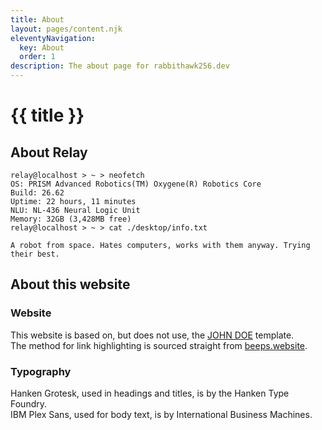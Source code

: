 ```yaml
---
title: About
layout: pages/content.njk
eleventyNavigation:
  key: About
  order: 1
description: The about page for rabbithawk256.dev
---
```

# {{ title }}
## About Relay
<span class="neofetch">

```
relay@localhost > ~ > neofetch
OS: PRISM Advanced Robotics(TM) Oxygene(R) Robotics Core
Build: 26.62
Uptime: 22 hours, 11 minutes
NLU: NL-436 Neural Logic Unit 
Memory: 32GB (3,428MB free)
relay@localhost > ~ > cat ./desktop/info.txt

A robot from space. Hates computers, works with them anyway. Trying their best.

```
</span>

## About this website
### Website
This website is based on, but does not use, the [JOHN DOE](https://github.com/cadars/john-doe) template.  
The method for link highlighting is sourced straight from [beeps.website](https://beeps.website/).  
### Typography
Hanken Grotesk, used in headings and titles, is by the Hanken Type Foundry.  
IBM Plex Sans, used for body text, is by International Business Machines.